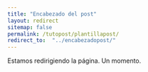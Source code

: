 ```yaml
---
title: "Encabezado del post"
layout: redirect
sitemap: false
permalink: /tutopost/plantillapost/
redirect_to:  "../encabezadopost/"
---
```

Estamos redirigiendo la página. Un momento.
